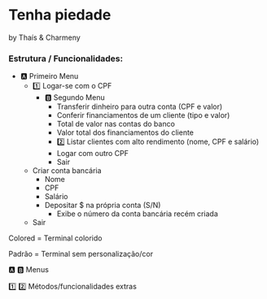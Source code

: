 # Tenha piedade
by Thaís & Charmeny

### Estrutura / Funcionalidades:
* :a: Primeiro Menu
  * :one: Logar-se com o CPF
    * :b: Segundo Menu 
      * Transferir dinheiro para outra conta (CPF e valor)
      * Conferir financiamentos de um cliente (tipo e valor)
      * Total de valor nas contas do banco 
      * Valor total dos financiamentos do cliente
      * :two: Listar clientes com alto rendimento (nome, CPF e salário)
      * Logar com outro CPF
      * Sair
  * Criar conta bancária
    * Nome
    * CPF
    * Salário
    * Depositar $ na própria conta (S/N)
      * Exibe o número da conta bancária recém criada
  * Sair




Colored = Terminal colorido

Padrão = Terminal sem personalização/cor



:a: :b: Menus

:one: :two: Métodos/funcionalidades extras

